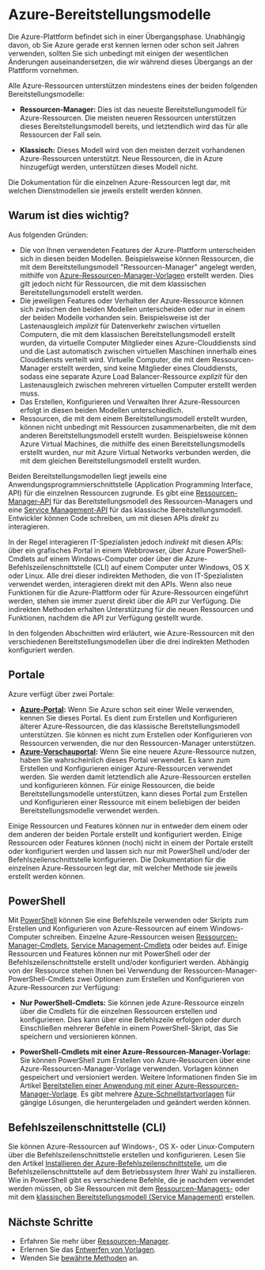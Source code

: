 <properties
   pageTitle="Bereitstellungsmodi Ressourcen-Manager und Service Management (klassisch) | Azure"
   description="Grundlegendes zu den Unterschieden zwischen dem Modell der Ressourcen-Manager-Bereitstellung und dem Modell der klassischen Bereitstellung"
   services="virtual-network"
   documentationCenter=""
   authors="telmosampaio"
   manager="carolz"
   editor=""
   tags="azure-resource-manager,azure-service-management"/>

<tags
   ms.service="virtual-network"
   ms.devlang="na"
   ms.topic="article"
   ms.tgt_pltfrm="na"
   ms.workload="infrastructure-services"
   ms.date="08/14/2015"
   ms.author="telmos"/>

# Azure-Bereitstellungsmodelle

Die Azure-Plattform befindet sich in einer Übergangsphase. Unabhängig davon, ob Sie Azure gerade erst kennen lernen oder schon seit Jahren verwenden, sollten Sie sich unbedingt mit einigen der wesentlichen Änderungen auseinandersetzen, die wir während dieses Übergangs an der Plattform vornehmen.

Alle Azure-Ressourcen unterstützen mindestens eines der beiden folgenden Bereitstellungsmodelle:

- **Ressourcen-Manager:** Dies ist das neueste Bereitstellungsmodell für Azure-Ressourcen. Die meisten neueren Ressourcen unterstützen dieses Bereitstellungsmodell bereits, und letztendlich wird das für alle Ressourcen der Fall sein.   
 
- **Klassisch:** Dieses Modell wird von den meisten derzeit vorhandenen Azure-Ressourcen unterstützt. Neue Ressourcen, die in Azure hinzugefügt werden, unterstützen dieses Modell nicht.

Die Dokumentation für die einzelnen Azure-Ressourcen legt dar, mit welchen Dienstmodellen sie jeweils erstellt werden können.

## Warum ist dies wichtig? 

Aus folgenden Gründen:

- Die von Ihnen verwendeten Features der Azure-Plattform unterscheiden sich in diesen beiden Modellen. Beispielsweise können Ressourcen, die mit dem Bereitstellungsmodell "Ressourcen-Manager" angelegt werden, mithilfe von [Azure-Ressourcen-Manager-Vorlagen](resource-group-overview.md/#template-deployment) erstellt werden. Dies gilt jedoch nicht für Ressourcen, die mit dem klassischen Bereitstellungsmodell erstellt werden.
- Die jeweiligen Features oder Verhalten der Azure-Ressource können sich zwischen den beiden Modellen unterscheiden oder nur in einem der beiden Modelle vorhanden sein. Beispielsweise ist der Lastenausgleich *implizit* für Datenverkehr zwischen virtuellen Computern, die mit dem klassischen Bereitstellungsmodell erstellt wurden, da virtuelle Computer Mitglieder eines Azure-Clouddiensts sind und die Last automatisch zwischen virtuellen Maschinen innerhalb eines Clouddiensts verteilt wird. Virtuelle Computer, die mit dem Ressourcen-Manager erstellt werden, sind keine Mitglieder eines Clouddiensts, sodass eine separate Azure Load Balancer-Ressource *explizit* für den Lastenausgleich zwischen mehreren virtuellen Computer erstellt werden muss.  
- Das Erstellen, Konfigurieren und Verwalten Ihrer Azure-Ressourcen erfolgt in diesen beiden Modellen unterschiedlich.
- Ressourcen, die mit dem einem Bereitstellungsmodell erstellt wurden, können nicht unbedingt mit Ressourcen zusammenarbeiten, die mit dem anderen Bereitstellungsmodell erstellt wurden. Beispielsweise können Azure Virtual Machines, die mithilfe des einen Bereitstellungsmodells erstellt wurden, nur mit Azure Virtual Networks verbunden werden, die mit dem gleichen Bereitstellungsmodell erstellt wurden.    

Beiden Bereitstellungsmodellen liegt jeweils eine Anwendungsprogrammierschnittstelle (Application Programming Interface, API) für die einzelnen Ressourcen zugrunde. Es gibt eine [Ressourcen-Manager-API](https://msdn.microsoft.com/library/azure/dn948464.aspx) für das Bereitstellungsmodell des Ressourcen-Managers und eine [Service Management-API](https://msdn.microsoft.com/library/azure/ee460799.aspx) für das klassische Bereitstellungsmodell. Entwickler können Code schreiben, um mit diesen APIs *direkt* zu interagieren.

In der Regel interagieren IT-Spezialisten jedoch *indirekt* mit diesen APIs: über ein grafisches Portal in einem Webbrowser, über Azure PowerShell-Cmdlets auf einem Windows-Computer oder über die Azure-Befehlszeilenschnittstelle (CLI) auf einem Computer unter Windows, OS X oder Linux. Alle drei dieser indirekten Methoden, die von IT-Spezialisten verwendet werden, interagieren direkt mit den APIs. Wenn also neue Funktionen für die Azure-Plattform oder für Azure-Ressourcen eingeführt werden, stehen sie immer zuerst direkt über die API zur Verfügung. Die indirekten Methoden erhalten Unterstützung für die neuen Ressourcen und Funktionen, nachdem die API zur Verfügung gestellt wurde.

In den folgenden Abschnitten wird erläutert, wie Azure-Ressourcen mit den verschiedenen Bereitstellungsmodellen über die drei indirekten Methoden konfiguriert werden.

## Portale
Azure verfügt über zwei Portale:

- **[Azure-Portal](https://manage.windowsazure.com):** Wenn Sie Azure schon seit einer Weile verwenden, kennen Sie dieses Portal. Es dient zum Erstellen und Konfigurieren älterer Azure-Ressourcen, die das klassische Bereitstellungsmodell unterstützen. Sie können es nicht zum Erstellen oder Konfigurieren von Ressourcen verwenden, die nur den Ressourcen-Manager unterstützen. 
- **[Azure-Vorschauportal](http://azure.microsoft.com/overview/preview-portal/):** Wenn Sie eine neuere Azure-Ressource nutzen, haben Sie wahrscheinlich dieses Portal verwendet. Es kann zum Erstellen und Konfigurieren einiger Azure-Ressourcen verwendet werden. Sie werden damit letztendlich alle Azure-Ressourcen erstellen und konfigurieren können. Für einige Ressourcen, die beide Bereitstellungsmodelle unterstützen, kann dieses Portal zum Erstellen und Konfigurieren einer Ressource mit einem beliebigen der beiden Bereitstellungsmodelle verwendet werden. 

Einige Ressourcen und Features können nur in entweder dem einem oder dem anderen der beiden Portale erstellt und konfiguriert werden. Einige Ressourcen oder Features können (noch) nicht in einem der Portale erstellt oder konfiguriert werden und lassen sich nur mit PowerShell und/oder der Befehlszeilenschnittstelle konfigurieren. Die Dokumentation für die einzelnen Azure-Ressourcen legt dar, mit welcher Methode sie jeweils erstellt werden können.

## PowerShell
Mit [PowerShell](powershell-install-configure.md) können Sie eine Befehlszeile verwenden oder Skripts zum Erstellen und Konfigurieren von Azure-Ressourcen auf einem Windows-Computer schreiben. Einzelne Azure-Ressourcen weisen [Ressourcen-Manager-Cmdlets](https://msdn.microsoft.com/library/azure/mt125356.aspx), [Service Management-Cmdlets](https://msdn.microsoft.com/library/azure/dn708504.aspx) oder beides auf. Einige Ressourcen und Features können nur mit PowerShell oder der Befehlszeilenschnittstelle erstellt und/oder konfiguriert werden. Abhängig von der Ressource stehen Ihnen bei Verwendung der Ressourcen-Manager-PowerShell-Cmdlets zwei Optionen zum Erstellen und Konfigurieren von Azure-Ressourcen zur Verfügung:

- **Nur PowerShell-Cmdlets:** Sie können jede Azure-Ressource einzeln über die Cmdlets für die einzelnen Ressourcen erstellen und konfigurieren. Dies kann über eine Befehlszeile erfolgen oder durch Einschließen mehrerer Befehle in einem PowerShell-Skript, das Sie speichern und versionieren können.

- **PowerShell-Cmdlets mit einer Azure-Ressourcen-Manager-Vorlage:** Sie können PowerShell zum Erstellen von Azure-Ressourcen über eine Azure-Ressourcen-Manager-Vorlage verwenden. Vorlagen können gespeichert und versioniert werden. Weitere Informationen finden Sie im Artikel [Bereitstellen einer Anwendung mit einer Azure-Ressourcen-Manager-Vorlage](resource-group-template-deploy.md). Es gibt mehrere [Azure-Schnellstartvorlagen](http://azure.microsoft.com/documentation/templates/) für gängige Lösungen, die heruntergeladen und geändert werden können.

## Befehlszeilenschnittstelle (CLI)
Sie können Azure-Ressourcen auf Windows-, OS X- oder Linux-Computern über die Befehlszeilenschnittstelle erstellen und konfigurieren. Lesen Sie den Artikel [Installieren der Azure-Befehlszeilenschnittstelle](xplat-cli-install.md), um die Befehlszeilenschnittstelle auf dem Betriebssystem Ihrer Wahl zu installieren. Wie in PowerShell gibt es verschiedene Befehle, die je nachdem verwendet werden müssen, ob Sie Ressourcen mit dem [Ressourcen-Managers-](xplat-cli-azure-resource-manager.md) oder mit dem [klassischen Bereitstellungsmodell (Service Management)](virtual-machines-command-line-tools.md) erstellen.

## Nächste Schritte

- Erfahren Sie mehr über [Ressourcen-Manager](/resource-group-overview.md).
- Erlernen Sie das [Entwerfen von Vorlagen](/best-practices-resource-manager-design-templates.md).
- Wenden Sie [bewährte Methoden](/best-practices-resource-manager-examples.md) an.

<!---HONumber=Sept15_HO4-->